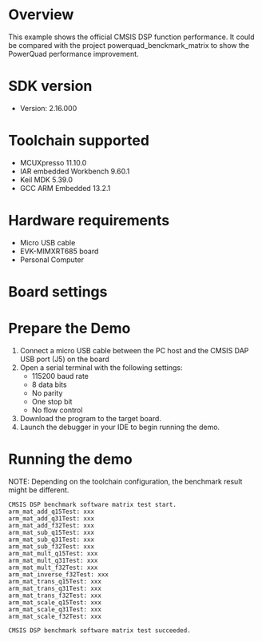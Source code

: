 Overview
========
This example shows the official CMSIS DSP function performance.
It could be compared with the project powerquad_benckmark_matrix to show the PowerQuad performance improvement.

SDK version
===========
- Version: 2.16.000

Toolchain supported
===================
- MCUXpresso  11.10.0
- IAR embedded Workbench  9.60.1
- Keil MDK  5.39.0
- GCC ARM Embedded  13.2.1

Hardware requirements
=====================
- Micro USB cable
- EVK-MIMXRT685 board
- Personal Computer

Board settings
==============


Prepare the Demo
================
1.  Connect a micro USB cable between the PC host and the CMSIS DAP USB port (J5) on the board
2.  Open a serial terminal with the following settings:
    - 115200 baud rate
    - 8 data bits
    - No parity
    - One stop bit
    - No flow control
3.  Download the program to the target board.
4.  Launch the debugger in your IDE to begin running the demo.

Running the demo
================
NOTE: Depending on the toolchain configuration, the benchmark result might be different.
~~~~~~~~~~~~~~~~~~~~~
CMSIS DSP benchmark software matrix test start.
arm_mat_add_q15Test: xxx
arm_mat_add_q31Test: xxx
arm_mat_add_f32Test: xxx
arm_mat_sub_q15Test: xxx
arm_mat_sub_q31Test: xxx
arm_mat_sub_f32Test: xxx
arm_mat_mult_q15Test: xxx
arm_mat_mult_q31Test: xxx
arm_mat_mult_f32Test: xxx
arm_mat_inverse_f32Test: xxx
arm_mat_trans_q15Test: xxx
arm_mat_trans_q31Test: xxx
arm_mat_trans_f32Test: xxx
arm_mat_scale_q15Test: xxx
arm_mat_scale_q31Test: xxx
arm_mat_scale_f32Test: xxx

CMSIS DSP benchmark software matrix test succeeded.
~~~~~~~~~~~~~~~~~~~~~
